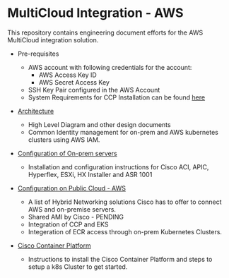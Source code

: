 
# MultiCloud Integration - AWS

This repository contains engineering document efforts for the AWS MultiCloud integration solution.

* Pre-requisites
  * AWS account with following credentials for the account:
    * AWS Access Key ID
    * AWS Secret Access Key
  * SSH Key Pair configured in the AWS Account
  * System Requirements for CCP Installation can be found [here](https://www.cisco.com/c/en/us/td/docs/net_mgmt/cisco_container_platform/2-2/Installation_Guide/CCP-Installation-Guide-2-2-0/CCP-Installation-Guide-2-2-0_chapter_00.html#id_66020)
  
* [Architecture](./AWSConfig/architecture.md)
  * High Level Diagram and other design documents
  * Common Identity management for on-prem and AWS kubernetes clusters using AWS IAM.
  
* [Configuration of On-prem servers](./OnPremConfig/README.md)
  * Installation and configuration instructions for Cisco ACI, APIC, Hyperflex, ESXi, HX Installer and ASR 1001
  
* [Configuration on Public Cloud - AWS](./AWSConfig/README.md)
  * A list of Hybrid Networking solutions Cisco has to offer to connect AWS and on-premise servers.
  * Shared AMI by Cisco - PENDING
  * Integration of CCP and EKS
  * Integeration of ECR access through on-prem Kubernetes Clusters.
  
* [Cisco Container Platform](./External/ccp.md) 
  * Instructions to install the Cisco Container Platform and steps to setup a k8s  Cluster to get started.